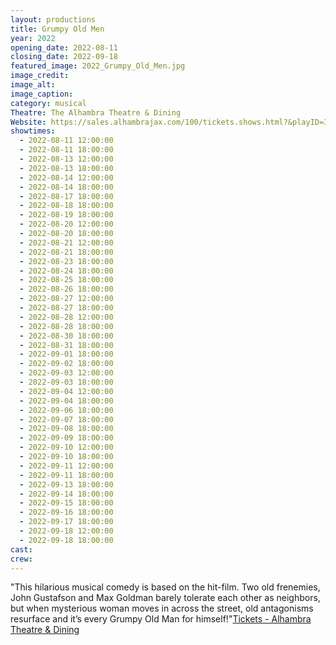 ```yaml
---
layout: productions
title: Grumpy Old Men
year: 2022
opening_date: 2022-08-11
closing_date: 2022-09-18
featured_image: 2022_Grumpy_Old_Men.jpg
image_credit: 
image_alt:
image_caption:
category: musical
Theatre: The Alhambra Theatre & Dining
Website: https://sales.alhambrajax.com/100/tickets.shows.html?&playID=394
showtimes: 
  - 2022-08-11 12:00:00
  - 2022-08-11 18:00:00
  - 2022-08-13 12:00:00
  - 2022-08-13 18:00:00
  - 2022-08-14 12:00:00
  - 2022-08-14 18:00:00
  - 2022-08-17 18:00:00
  - 2022-08-18 18:00:00
  - 2022-08-19 18:00:00
  - 2022-08-20 12:00:00
  - 2022-08-20 18:00:00
  - 2022-08-21 12:00:00
  - 2022-08-21 18:00:00
  - 2022-08-23 18:00:00
  - 2022-08-24 18:00:00
  - 2022-08-25 18:00:00
  - 2022-08-26 18:00:00
  - 2022-08-27 12:00:00
  - 2022-08-27 18:00:00
  - 2022-08-28 12:00:00
  - 2022-08-28 18:00:00
  - 2022-08-30 18:00:00
  - 2022-08-31 18:00:00
  - 2022-09-01 18:00:00
  - 2022-09-02 18:00:00
  - 2022-09-03 12:00:00
  - 2022-09-03 18:00:00
  - 2022-09-04 12:00:00
  - 2022-09-04 18:00:00
  - 2022-09-06 18:00:00
  - 2022-09-07 18:00:00
  - 2022-09-08 18:00:00
  - 2022-09-09 18:00:00
  - 2022-09-10 12:00:00
  - 2022-09-10 18:00:00
  - 2022-09-11 12:00:00
  - 2022-09-11 18:00:00
  - 2022-09-13 18:00:00
  - 2022-09-14 18:00:00
  - 2022-09-15 18:00:00
  - 2022-09-16 18:00:00
  - 2022-09-17 18:00:00
  - 2022-09-18 12:00:00
  - 2022-09-18 18:00:00
cast:
crew:
---
```

"This hilarious musical comedy is based on the hit-film. Two old frenemies, John Gustafson and Max Goldman barely tolerate each other as neighbors, but when mysterious woman moves in across the street, old antagonisms resurface and it’s every Grumpy Old Man for himself!"[Tickets - Alhambra Theatre & Dining](https://www.alhambrajax.com/tickets/)
